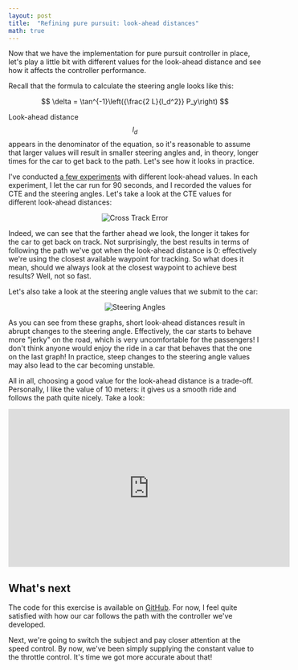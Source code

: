 ```yaml
---
layout: post
title:  "Refining pure pursuit: look-ahead distances"
math: true
---
```

Now that we have the implementation for pure pursuit controller in place, let's play a little bit with different values for the look-ahead distance and see how it affects the controller performance. 

Recall that the formula to calculate the steering angle looks like this: 

$$
\delta = \tan^{-1}\left({\frac{2 L}{l_d^2}} P_y\right)
$$

Look-ahead distance $$l_d$$ appears in the denominator of the equation, so it's reasonable to assume that larger values will result in smaller steering angles and, in theory, longer times for the car to get back to the path. Let's see how it looks in practice. 

I've conducted [a few experiments][github-link] with different look-ahead values. In each experiment, I let the car run for 90 seconds, and I recorded the values for CTE and the steering angles. Let's take a look at the CTE values for different look-ahead distances: 

<p  style="text-align: center;">
    <img src="{{ site.baseurl }}{% link images/cte-errors-diff-lookahead.png %}" alt="Cross Track Error">
</p>

Indeed, we can see that the farther ahead we look, the longer it takes for the car to get back on track. Not surprisingly, the best results in terms of following the path we've got when the look-ahead distance is 0: effectively we're using the closest available waypoint for tracking. So what does it mean, should we always look at the closest waypoint to achieve best results? Well, not so fast. 

Let's also take a look at the steering angle values that we submit to the car:

<p  style="text-align: center;">
    <img src="{{ site.baseurl }}{% link images/steering-angles-diff-lookahead.png %}" alt="Steering Angles">
</p>

As you can see from these graphs, short look-ahead distances result in abrupt changes to the steering angle. Effectively, the car starts to behave more "jerky" on the road, which is very uncomfortable for the passengers! I don't think anyone would enjoy the ride in a car that behaves that the one on the last graph! In practice, steep changes to the steering angle values may also lead to the car becoming unstable. 

All in all, choosing a good value for the look-ahead distance is a trade-off. Personally, I like the value of 10 meters: it gives us a smooth ride and follows the path quite nicely. Take a look: 

<center><iframe width="560" height="315" src="https://www.youtube.com/embed/epFsNGSm8pk" title="YouTube video player" frameborder="0" allow="accelerometer; autoplay; clipboard-write; encrypted-media; gyroscope; picture-in-picture" allowfullscreen></iframe></center>

## What's next 

The code for this exercise is available on [GitHub][github-link]. For now, I feel quite satisfied with how our car follows the path with the controller we've developed. 

Next, we're going to switch the subject and pay closer attention at the speed control. By now, we've been simply supplying the constant value to the throttle control. It's time we got more accurate about that!

[github-link]: https://github.com/tindandelion/driving-carla/blob/0.0.8/udacity_simulator.ipynb





